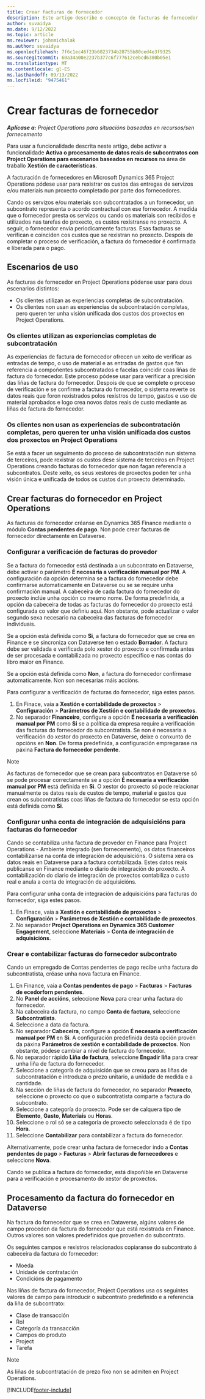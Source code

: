 ```yaml
---
title: Crear facturas de fornecedor
description: Este artigo describe o concepto de facturas de fornecedor e explica como crealas en Microsoft Dynamics 365 Project Operations.
author: suvaidya
ms.date: 9/12/2022
ms.topic: article
ms.reviewer: johnmichalak
ms.author: suvaidya
ms.openlocfilehash: 7f6c1ec46f23b6823734b28755b80ced4e3f9325
ms.sourcegitcommit: 60a34a00e2237b377c6f777612cebcd6380b05e1
ms.translationtype: MT
ms.contentlocale: gl-ES
ms.lasthandoff: 09/13/2022
ms.locfileid: "9475461"
---
```

# <a name="create-vendor-invoices"></a>Crear facturas de fornecedor

_**Aplícase a:** Project Operations para situacións baseadas en recursos/sen fornecemento_

Para usar a funcionalidade descrita neste artigo, debe activar a funcionalidade **Activa o procesamento de datos reais de subcontratos con Project Operations para escenarios baseados en recursos** na área de traballo **Xestión de características**.

A facturación de fornecedores en Microsoft Dynamics 365 Project Operations pódese usar para rexistrar os custos das entregas de servizos e/ou materiais nun proxecto completado por parte dos fornecedores.

Cando os servizos e/ou materiais son subcontratados a un fornecedor, un subcontrato representa o acordo contractual con ese fornecedor. A medida que o fornecedor presta os servizos ou cando os materiais son recibidos e utilizados nas tarefas do proxecto, os custos rexístranse no proxecto. A seguir, o fornecedor envía periodicamente facturas. Esas facturas se verifican e coinciden cos custos que se rexistran no proxecto. Despois de completar o proceso de verificación, a factura do fornecedor é confirmada e liberada para o pago.

## <a name="scenarios-for-use"></a>Escenarios de uso

As facturas de fornecedor en Project Operations pódense usar para dous escenarios distintos:

- Os clientes utilizan as experiencias completas de subcontratación.
- Os clientes non usan as experiencias de subcontratación completas, pero queren ter unha visión unificada dos custos dos proxectos en Project Operations.

### <a name="customers-use-the-full-subcontracting-experiences"></a>Os clientes utilizan as experiencias completas de subcontratación

As experiencias de factura de fornecedor ofrecen un xeito de verificar as entradas de tempo, o uso de material e as entradas de gastos que fan referencia a compoñentes subcontratados e facelas coincidir coas liñas de factura do fornecedor. Este proceso pódese usar para verificar a precisión das liñas de factura do fornecedor. Despois de que se complete o proceso de verificación e se confirme a factura do fornecedor, o sistema reverte os datos reais que foron rexistrados polos rexistros de tempo, gastos e uso de material aprobados e logo crea novos datos reais de custo mediante as liñas de factura do fornecedor.

### <a name="customers-dont-use-the-full-subcontracting-experiences-but-want-to-have-a-unified-view-of-costs-on-projects-in-project-operations"></a>Os clientes non usan as experiencias de subcontratación completas, pero queren ter unha visión unificada dos custos dos proxectos en Project Operations

Se está a facer un seguimento do proceso de subcontratación nun sistema de terceiros, pode rexistrar os custos dese sistema de terceiros en Project Operations creando facturas do fornecedor que non fagan referencia a subcontratos. Deste xeito, os seus xestores de proxectos poden ter unha visión única e unificada de todos os custos dun proxecto determinado.

## <a name="create-vendor-invoices-in-project-operations"></a>Crear facturas do fornecedor en Project Operations

As facturas de fornecedor créanse en Dynamics 365 Finance mediante o módulo **Contas pendentes de pago**. Non pode crear facturas de fornecedor directamente en Dataverse.

### <a name="set-up-vendor-invoice-verification"></a>Configurar a verificación de facturas do provedor

Se a factura do fornecedor está destinada a un subcontrato en Dataverse, debe activar o parámetro **É necesaria a verificación manual por PM**. A configuración da opción determina se a factura do fornecedor debe confirmarse automaticamente en Dataverse ou se se require unha confirmación manual. A cabeceira de cada factura do fornecedor do proxecto inclúe unha opción co mesmo nome. De forma predefinida, a opción da cabeceira de todas as facturas do fornecedor do proxecto está configurada co valor que definiu aquí. Non obstante, pode actualizar o valor segundo sexa necesario na cabeceira das facturas de fornecedor individuais.

Se a opción está definida como **Si**, a factura do fornecedor que se crea en Finance e se sincroniza con Dataverse ten o estado **Borrador**. A factura debe ser validada e verificada polo xestor do proxecto e confirmada antes de ser procesada e contabilizada no proxecto específico e nas contas do libro maior en Finance.

Se a opción está definida como **Non**, a factura do fornecedor confírmase automaticamente. Non son necesarias máis accións.

Para configurar a verificación de facturas do fornecedor, siga estes pasos.

1. En Finace, vaia a **Xestión e contabilidade de proxectos** \> **Configuración** \> **Parámetros de Xestión e contabilidade de proxectos**.
1. No separador **Financeiro**, configure a opción **É necesaria a verificación manual por PM** como **Si** se a política da empresa require a verificación das facturas do fornecedor do subcontratista. Se non é necesaria a verificación do xestor do proxecto en Dataverse, deixe o conxunto de opcións en **Non**. De forma predefinida, a configuración empregarase na páxina **Factura do fornecedor pendente**.

> [!NOTE]
> As facturas de fornecedor que se crean para subcontratos en Dataverse só se pode procesar correctamente se a opción **É necesaria a verificación manual por PM** está definida en **Si**. O xestor do proxecto só pode relacionar manualmente os datos reais de custos de tempo, material e gastos que crean os subcontratistas coas liñas de factura do fornecedor se esta opción está definida como **Si**.

### <a name="set-up-a-procurement-integration-account-for-vendor-invoices"></a>Configurar unha conta de integración de adquisicións para facturas do fornecedor

Cando se contabiliza unha factura de provedor en Finance para Project Operations - Ambiente integrado (sen fornecemento), os datos financeiros contabilízanse na conta de integración de adquisicións. O sistema xera os datos reais en Dataverse para a factura contabilizada. Estes datos reais publícanse en Finance mediante o diario de integración do proxecto. A contabilización do diario de integración de proxectos contabiliza o custo real e anula a conta de integración de adquisicións.

Para configurar unha conta de integración de adquisicións para facturas do fornecedor, siga estes pasos.

1. En Finace, vaia a **Xestión e contabilidade de proxectos** \> **Configuración** \> **Parámetros de Xestión e contabilidade de proxectos**.
1. No separador **Project Operations en Dynamics 365 Customer Engagement**, seleccione **Materiais** \> **Conta de integración de adquisicións**.

### <a name="create-and-post-subcontract-vendor-invoices"></a>Crear e contabilizar facturas do fornecedor subcontrato

Cando un empregado de Contas pendentes de pago recibe unha factura do subcontratista, créase unha nova factura en Finance.

1. En Finance, vaia a **Contas pendentes de pago** \> **Facturas** \> **Facturas de ecedorforn pendentes**.
1. No **Panel de accións**, seleccione **Nova** para crear unha factura do fornecedor.
1. Na cabeceira da factura, no campo **Conta de factura**, seleccione **Subcontratista**.
1. Seleccione a data da factura.
1. No separador **Cabeceira**, configure a opción **É necesaria a verificación manual por PM** en **Si**. A configuración predefinida desta opción provén da páxina **Parámetros de xestión e contabilidade de proxectos**. Non obstante, pódese cambiar a nivel de factura do fornecedor.
1. No separador rápido **Liña de factura**, seleccione **Engadir liña** para crear unha liña de factura do fornecedor.
1. Seleccione a categoría de adquisición que se creou para as liñas de subcontratación e introduza o prezo unitario, a unidade de medida e a cantidade.
1. Na sección de liñas de factura do fornecedor, no separador **Proxecto**, seleccione o proxecto co que o subcontratista comparte a factura do subcontrato.
1. Seleccione a categoría do proxecto. Pode ser de calquera tipo de **Elemento**, **Gasto**, **Materiais** ou **Horas**.
1. Seleccione o rol só se a categoría de proxecto seleccionada é de tipo **Hora**.
1. Seleccione **Contabilizar** para contabilizar a factura do fornecedor.

Alternativamente, pode crear unha factura de fornecedor indo a **Contas pendentes de pago** \> **Facturas** \> **Abrir facturas de fornecedores** e seleccione **Nova**.

Cando se publica a factura do fornecedor, está dispoñible en Dataverse para a verificación e procesamento do xestor de proxectos.

## <a name="vendor-invoice-processing-in-dataverse"></a>Procesamento da factura do fornecedor en Dataverse

Na factura do fornecedor que se crea en Dataverse, algúns valores de campo proceden da factura do fornecedor que está rexistrada en Finance. Outros valores son valores predefinidos que proveñen do subcontrato.

Os seguintes campos e rexistros relacionados copiaranse do subcontrato á cabeceira da factura do fornecedor:

- Moeda
- Unidade de contratación
- Condicións de pagamento

Nas liñas de factura do fornecedor, Project Operations usa os seguintes valores de campo para introducir o subcontrato predefinido e a referencia da liña de subcontrato:

- Clase de transacción
- Rol
- Categoría da transacción
- Campos do produto
- Project
- Tarefa

> [!NOTE]
> As liñas de subcontratación de prezo fixo non se admiten en Project Operations.

[!INCLUDE[footer-include](../includes/footer-banner.md)]
